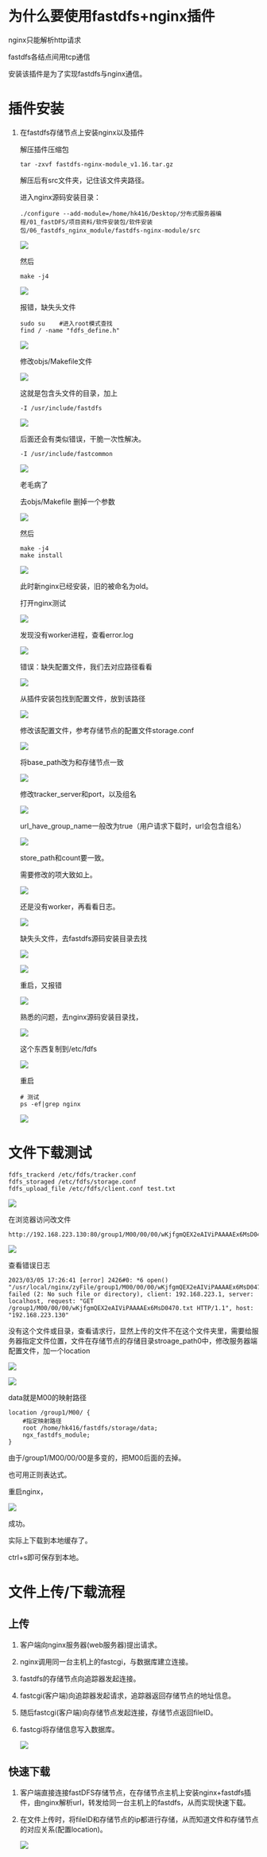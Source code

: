 # 为什么要使用fastdfs+nginx插件

nginx只能解析http请求

fastdfs各结点间用tcp通信

安装该插件是为了实现fastdfs与nginx通信。

# 插件安装

1. 在fastdfs存储节点上安装nginx以及插件
   
   解压插件压缩包
   
   ```shell
   tar -zxvf fastdfs-nginx-module_v1.16.tar.gz
   ```
   
   解压后有src文件夹，记住该文件夹路径。
   
   进入nginx源码安装目录：
   
   ```shell
   ./configure --add-module=/home/hk416/Desktop/分布式服务器编程/01_fastDFS/项目资料/软件安装包/软件安装包/06_fastdfs_nginx_module/fastdfs-nginx-module/src
   ```
   
   ![](assets/分布式文件服务器05_fastdfs+nginx/2023-03-05-08-50-21-image.png)
   
   然后
   
   ```shell
   make -j4
   ```
   
   ![](assets/分布式文件服务器05_fastdfs+nginx/2023-03-05-08-51-19-image.png)
   
   报错，缺失头文件
   
   ```shell
   sudo su    #进入root模式查找
   find / -name "fdfs_define.h"
   ```
   
   ![](assets/分布式文件服务器05_fastdfs+nginx/2023-03-05-08-54-42-image.png)
   
   修改objs/Makefile文件
   
   ![](assets/分布式文件服务器05_fastdfs+nginx/2023-03-05-08-58-32-image.png)
   
   这就是包含头文件的目录，加上
   
   ```shell
   -I /usr/include/fastdfs
   ```
   
   ![](assets/分布式文件服务器05_fastdfs+nginx/2023-03-05-09-01-27-image.png)
   
   后面还会有类似错误，干脆一次性解决。
   
   ```shell
   -I /usr/include/fastcommon
   ```
   
   ![](assets/分布式文件服务器05_fastdfs+nginx/2023-03-05-09-04-47-image.png)
   
   老毛病了
   
   去objs/Makefile 删掉一个参数
   
   ![](assets/分布式文件服务器05_fastdfs+nginx/2023-03-05-09-07-51-image.png)
   
   然后
   
   ```shell
   make -j4
   make install
   ```
   
   ![](assets/分布式文件服务器05_fastdfs+nginx/2023-03-05-09-10-24-image.png)
   
   此时新nginx已经安装，旧的被命名为old。
   
   打开nginx测试
   
   ![](assets/分布式文件服务器05_fastdfs+nginx/2023-03-05-10-09-48-image.png)
   
   发现没有worker进程，查看error.log
   
   ![](assets/分布式文件服务器05_fastdfs+nginx/2023-03-05-10-12-12-image.png)
   
   错误：缺失配置文件，我们去对应路径看看
   
   ![](assets/分布式文件服务器05_fastdfs+nginx/2023-03-05-10-18-12-image.png)
   
   从插件安装包找到配置文件，放到该路径
   
   ![](assets/分布式文件服务器05_fastdfs+nginx/2023-03-05-10-19-36-image.png)
   
   修改该配置文件，参考存储节点的配置文件storage.conf
   
   ![](assets/分布式文件服务器05_fastdfs+nginx/2023-03-05-16-27-49-image.png)
   
   将base_path改为和存储节点一致
   
   ![](assets/分布式文件服务器05_fastdfs+nginx/2023-03-05-16-30-20-image.png)
   
   修改tracker_server和port，以及组名
   
   ![](assets/分布式文件服务器05_fastdfs+nginx/2023-03-05-16-32-59-image.png)
   
   url_have_group_name一般改为true（用户请求下载时，url会包含组名）
   
   ![](assets/分布式文件服务器05_fastdfs+nginx/2023-03-05-16-38-57-image.png)
   
   store_path和count要一致。
   
   需要修改的项大致如上。
   
   ![](assets/分布式文件服务器05_fastdfs+nginx/2023-03-05-16-42-16-image.png)
   
   还是没有worker，再看看日志。
   
   ![](assets/分布式文件服务器05_fastdfs+nginx/2023-03-05-16-44-23-image.png)
   
   缺失头文件，去fastdfs源码安装目录去找
   
   ![](assets/分布式文件服务器05_fastdfs+nginx/2023-03-05-16-46-09-image.png)
   
   ![](assets/分布式文件服务器05_fastdfs+nginx/2023-03-05-16-46-50-image.png)
   
   重启，又报错
   
   ![](assets/分布式文件服务器05_fastdfs+nginx/2023-03-05-16-47-52-image.png)
   
   熟悉的问题，去nginx源码安装目录找，
   
   ![](assets/分布式文件服务器05_fastdfs+nginx/2023-03-05-16-49-56-image.png)
   
   这个东西复制到/etc/fdfs
   
   ![](assets/分布式文件服务器05_fastdfs+nginx/2023-03-05-16-50-50-image.png)
   
   重启
   
   ```shell
   # 测试
   ps -ef|grep nginx
   ```
   
   ![](assets/分布式文件服务器05_fastdfs+nginx/2023-03-05-16-57-17-image.png)

# 文件下载测试

```shell
fdfs_trackerd /etc/fdfs/tracker.conf
fdfs_storaged /etc/fdfs/storage.conf
fdfs_upload_file /etc/fdfs/client.conf test.txt
```

![](assets/分布式文件服务器05_fastdfs+nginx/2023-03-05-17-22-56-image.png)

在浏览器访问改文件

```shell
http://192.168.223.130:80/group1/M00/00/00/wKjfgmQEX2eAIViPAAAAEx6MsD0470.txt
```

![](assets/分布式文件服务器05_fastdfs+nginx/2023-03-05-17-27-01-image.png)

查看错误日志

```shell
2023/03/05 17:26:41 [error] 2426#0: *6 open() "/usr/local/nginx/zyFile/group1/M00/00/00/wKjfgmQEX2eAIViPAAAAEx6MsD0470.txt" failed (2: No such file or directory), client: 192.168.223.1, server: localhost, request: "GET /group1/M00/00/00/wKjfgmQEX2eAIViPAAAAEx6MsD0470.txt HTTP/1.1", host: "192.168.223.130"
```

没有这个文件或目录，查看请求行，显然上传的文件不在这个文件夹里，需要给服务器指定文件位置，文件在存储节点的存储目录stroage_path0中，修改服务器端配置文件，加一个location

![](assets/分布式文件服务器05_fastdfs+nginx/2023-03-05-17-36-29-image.png)

![](assets/分布式文件服务器05_fastdfs+nginx/2023-03-05-17-38-52-image.png)

data就是M00的映射路径

```shell
location /group1/M00/ {
    #指定映射路径
    root /home/hk416/fastdfs/storage/data;
    ngx_fastdfs_module;
}
```

由于/group1/M00/00/00是多变的，把M00后面的去掉。

也可用正则表达式。

重启nginx，

![](assets/分布式文件服务器05_fastdfs+nginx/2023-03-05-17-47-45-image.png)

成功。

实际上下载到本地缓存了。

ctrl+s即可保存到本地。

# 文件上传/下载流程

## 上传

1. 客户端向nginx服务器(web服务器)提出请求。

2. nginx调用同一台主机上的fastcgi，与数据库建立连接。

3. fastdfs的存储节点向追踪器发起连接。

4. fastcgi(客户端)向追踪器发起请求，追踪器返回存储节点的地址信息。

5. 随后fastcgi(客户端)向存储节点发起连接，存储节点返回fileID。

6. fastcgi将存储信息写入数据库。
   
   ![](assets/分布式文件服务器05_fastdfs+nginx/2023-03-05-20-15-44-image.png)

## 快速下载

1. 客户端直接连接fastDFS存储节点，在存储节点主机上安装nginx+fastdfs插件，由nginx解析url，转发给同一台主机上的fastdfs，从而实现快速下载。

2. 在文件上传时，将fileID和存储节点的ip都进行存储，从而知道文件和存储节点的对应关系(配置location)。
   
   ![](assets/分布式文件服务器05_fastdfs+nginx/2023-03-05-20-22-00-image.png)
